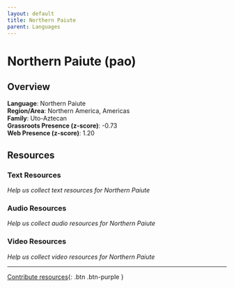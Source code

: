 ```yaml
---
layout: default
title: Northern Paiute
parent: Languages
---
```


# Northern Paiute (pao)

## Overview

**Language**: Northern Paiute  
**Region/Area**: Northern America, Americas  
**Family**: Uto-Aztecan  
**Grassroots Presence (z-score)**: -0.73  
**Web Presence (z-score)**: 1.20  

## Resources

### Text Resources
*Help us collect text resources for Northern Paiute*

### Audio Resources
*Help us collect audio resources for Northern Paiute*

### Video Resources
*Help us collect video resources for Northern Paiute*

---

[Contribute resources](https://forms.office.com/e/1SfLJx3u1r){: .btn .btn-purple }
